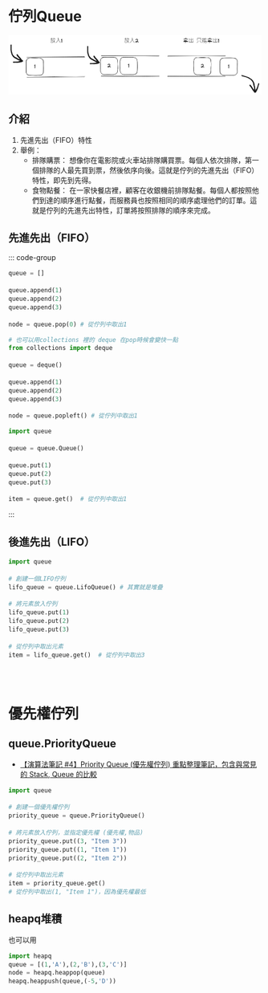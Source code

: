 # 佇列Queue

![](./image.png)

## 介紹

1. 先進先出（FIFO）特性
2. 舉例：
   - 排隊購票： 想像你在電影院或火車站排隊購買票。每個人依次排隊，第一個排隊的人最先買到票，然後依序向後。這就是佇列的先進先出（FIFO）特性，即先到先得。
   - 食物點餐： 在一家快餐店裡，顧客在收銀機前排隊點餐。每個人都按照他們到達的順序進行點餐，而服務員也按照相同的順序處理他們的訂單。這就是佇列的先進先出特性，訂單將按照排隊的順序來完成。

## 先進先出（FIFO）

::: code-group
```python [用list]
queue = []

queue.append(1)
queue.append(2)
queue.append(3)

node = queue.pop(0) # 從佇列中取出1
```

```python [collections.deque]
# 也可以用collections 裡的 deque 在pop時候會變快一點
from collections import deque

queue = deque()

queue.append(1)
queue.append(2)
queue.append(3)

node = queue.popleft() # 從佇列中取出1
```

```python [queue.Queue]
import queue

queue = queue.Queue()

queue.put(1)
queue.put(2)
queue.put(3)

item = queue.get()  # 從佇列中取出1
```

:::

## 後進先出（LIFO）

```python
import queue

# 創建一個LIFO佇列
lifo_queue = queue.LifoQueue() # 其實就是堆疊

# 將元素放入佇列
lifo_queue.put(1)
lifo_queue.put(2)
lifo_queue.put(3)

# 從佇列中取出元素
item = lifo_queue.get()  # 從佇列中取出3
```

<br><br>

# 優先權佇列

## queue.PriorityQueue

- [【演算法筆記 #4】Priority Queue (優先權佇列) 重點整理筆記，包含與常見的 Stack, Queue 的比較](https://www.wongwonggoods.com/all-posts/school-notes/algorithm/priority-queue/#gsc.tab=0)

```python
import queue

# 創建一個優先權佇列
priority_queue = queue.PriorityQueue()

# 將元素放入佇列，並指定優先權 (優先權,物品)
priority_queue.put((3, "Item 3"))
priority_queue.put((1, "Item 1"))
priority_queue.put((2, "Item 2"))

# 從佇列中取出元素
item = priority_queue.get()
# 從佇列中取出(1, "Item 1")，因為優先權最低
```

## heapq堆積

也可以用

```python
import heapq
queue = [(1,'A'),(2,'B'),(3,'C')]
node = heapq.heappop(queue)
heapq.heappush(queue,(-5,'D'))
```
